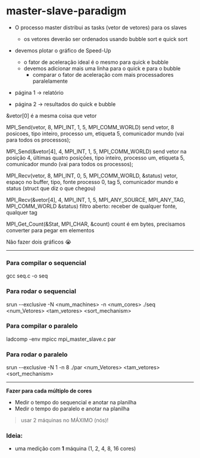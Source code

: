 # master-slave-paradigm


- O processo master distribui as tasks (vetor de vetores) para os slaves
    - os vetores deverão ser ordenados usando bubble sort e quick sort

- devemos plotar o gráfico de Speed-Up 
    - o fator de aceleração ideal é o mesmo para quick e bubble
    - devemos adicionar mais uma linha para o quick e para o bubble
        - comparar o fator de aceleração com mais processadores paralelamente


- página 1 -> relatório
- página 2 -> resultados do quick e bubble

&vetor[0] é a mesma coisa que vetor

MPI_Send(vetor, 8, MPI_INT, 1, 5, MPI_COMM_WORLD)
send vetor, 8 posicoes, tipo inteiro, processo um, etiqueta 5, comunicador mundo (vai para todos os processos);

MPI_Send(&vetor[4], 4, MPI_INT, 1, 5, MPI_COMM_WORLD)
send vetor na posição 4, últimas quatro posições, tipo inteiro, processo um, etiqueta 5, comunicador mundo (vai para todos os processos);

MPI_Recv(vetor, 8, MPI_INT, 0, 5, MPI_COMM_WORLD, &status)
vetor, espaço no buffer, tipo, fonte processo 0, tag 5, comunicador mundo e status (struct que diz o que chegou)

MPI_Recv(&vetor[4], 4, MPI_INT, 1, 5, MPI_ANY_SOURCE, MPI_ANY_TAG, MPI_COMM_WORLD &status)
filtro aberto: receber de qualquer fonte, qualquer tag

MPI_Get_Count(&Stat, MPI_CHAR, &count) 
count é em bytes, precisamos converter para pegar em elementos

Não fazer dois gráficos 😭


___

### Para compilar o sequencial
gcc seq.c -o seq


### Para rodar o sequencial
srun --exclusive -N <num_machines> -n <num_cores> ./seq <num_Vetores> <tam_vetores> <sort_mechanism>

### Para compilar o paralelo
ladcomp -env mpicc mpi_master_slave.c par

### Para rodar o paralelo
srun --exclusive -N 1 -n 8 ./par <num_Vetores> <tam_vetores> <sort_mechanism>


___
**Fazer para cada múltiplo de cores** 

- Medir o tempo do sequencial e anotar na planilha
- Medir o tempo do paralelo e anotar na planilha

> usar 2 máquinas no MÁXIMO (nós)!

### Ideia:
- uma medição com **1** máquina (1, 2, 4, 8, 16 cores)